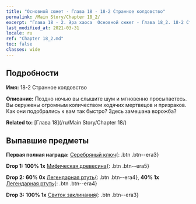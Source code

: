 ```yaml
---
title: "Основной сюжет - Глава 18 - 18-2 Странное колдовство"
permalink: /Main Story/Chapter 18_2/
excerpt: "Глава 18 - 2. Эра хаоса  Основной сюжет - Глава 18_2. 18-2 Странное колдовство"
last_modified_at: 2021-03-31
locale: ru
ref: "Chapter 18_2.md"
toc: false
classes: wide
---
```


## Подробности

 **Имя:** 18-2 Странное колдовство

 **Описание:** Поздно ночью вы слышите шум и мгновенно просыпаетесь. Вы окружены огромным количеством ходячих мертвецов и призраков. Как они подобрались к вам так быстро? Здесь замешана ворожба?

 **Related to:** [Глава 18](/ru/Main Story/Chapter 18/)

## Выпавшие предметы

 **Первая полная награда:** [Серебряный ключ](/ru/Items/con_693/){: .btn .btn--era3}

 **Drop 1:** **100% 1x** [Мифическая древесина](/ru/Items/mat_62/){: .btn .btn--era5}

 **Drop 2:** **60% 0x** [Легендарная ртуть](/ru/Items/mat_56/){: .btn .btn--era4}, **40% 1x** [Легендарная ртуть](/ru/Items/mat_56/){: .btn .btn--era4}

 **Drop 3:** **100% 1x** [Свиток заклинания](/ru/Items/con_694/){: .btn .btn--era3}

